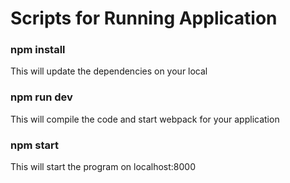 # Scripts for Running Application

### npm install

This will update the dependencies on your local

### npm run dev

This will compile the code and start webpack for your application


### npm start

This will start the program on localhost:8000 